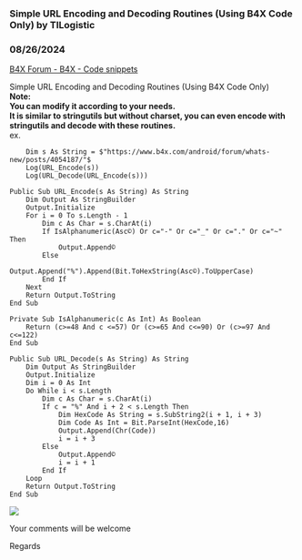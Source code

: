 ###  Simple URL Encoding and Decoding Routines (Using B4X Code Only) by TILogistic
### 08/26/2024
[B4X Forum - B4X - Code snippets](https://www.b4x.com/android/forum/threads/162723/)

Simple URL Encoding and Decoding Routines (Using B4X Code Only)  
**Note:  
You can modify it according to your needs.  
It is similar to stringutils but without charset, you can even encode with stringutils and decode with these routines.**  
ex.  

```B4X
    Dim s As String = $"https://www.b4x.com/android/forum/whats-new/posts/4054187/"$  
    Log(URL_Encode(s))  
    Log(URL_Decode(URL_Encode(s)))
```

  

```B4X
Public Sub URL_Encode(s As String) As String  
    Dim Output As StringBuilder  
    Output.Initialize  
    For i = 0 To s.Length - 1  
        Dim c As Char = s.CharAt(i)  
        If IsAlphanumeric(Asc©) Or c="-" Or c="_" Or c="." Or c="~" Then  
            Output.Append©  
        Else  
            Output.Append("%").Append(Bit.ToHexString(Asc©).ToUpperCase)  
        End If  
    Next  
    Return Output.ToString  
End Sub  
  
Private Sub IsAlphanumeric(c As Int) As Boolean  
    Return (c>=48 And c <=57) Or (c>=65 And c<=90) Or (c>=97 And c<=122)  
End Sub  
  
Public Sub URL_Decode(s As String) As String  
    Dim Output As StringBuilder  
    Output.Initialize  
    Dim i = 0 As Int  
    Do While i < s.Length  
        Dim c As Char = s.CharAt(i)  
        If c = "%" And i + 2 < s.Length Then  
            Dim HexCode As String = s.SubString2(i + 1, i + 3)  
            Dim Code As Int = Bit.ParseInt(HexCode,16)  
            Output.Append(Chr(Code))  
            i = i + 3  
        Else  
            Output.Append©  
            i = i + 1  
        End If  
    Loop  
    Return Output.ToString  
End Sub
```

  
  
![](https://www.b4x.com/android/forum/attachments/156334)  
  
Your comments will be welcome  
  
Regards